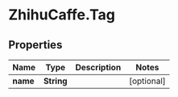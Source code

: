 # ZhihuCaffe.Tag

## Properties
Name | Type | Description | Notes
------------ | ------------- | ------------- | -------------
**name** | **String** |  | [optional] 
